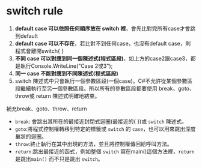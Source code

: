 # switch rule

1. **default case 可以依照任何順序放在 switch 裡**，會先比對完所有case才會跳到default
2. **default case 可以不存在**，若比對不到任何case，也沒有default case，則程式會離開switch{ }
3. **不同 case 可以對應到同一個陳述式(程式區段)**，如上方的case2跟case3，都是執行Console.WriteLine("Case 2或3");
4. **同一 case 不能對應到不同陳述式(程式區段)**
5. switch 陳述式中只會執行一個參數區段(一個case)。C#不允許從某個參數區段繼續執行至另一個參數區段。所以所有的參數區段都要使用 break、goto、throw或 return 陳述式明確地結束。

補充break、goto、throw、return

- `break`: 會跳出其所在的最接近封閉式迴圈(最接近的{ })或 `switch` 陳述式。
- `goto`:將程式控制權轉移到特定的標籤或 `switch` 的 `case`，也可以用來跳出深度巢狀的迴圈。
- `throw`:終止執行在其中出現的方法，並且將控制權傳回給呼叫方法。
- `return`:跳出最接近的函式，例如整個 `switch` 寫在main()這個方法裡，`return` 是跳出`main()` 而不只是跳出 `switch`。